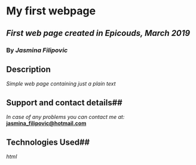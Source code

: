 # My first webpage #

## _First web page created in Epicouds, March 2019_

### By _Jasmina Filipovic_

## Description

_Simple web page containing just a plain text_

## Support and contact details##

_In case of any problems you can contact me at:_ **jasmina_filipovic@hotmail.com**

## Technologies Used##

_html_
